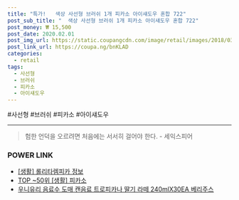 ```yaml
--- 
title: "특가!   색상 사선형 브러쉬 1개 피카소 아이섀도우 혼합 722" 
post_sub_title: "  색상 사선형 브러쉬 1개 피카소 아이섀도우 혼합 722" 
post_money: ₩ 15,500 
post_date: 2020.02.01 
post_img_url: https://static.coupangcdn.com/image/retail/images/2018/03/05/11/3/6b46d6af-9dab-495c-ab63-4a2e38c9078e.jpg 
post_link_url: https://coupa.ng/bnKLAD 
categories: 
  - retail 
tags: 
  - 사선형 
  - 브러쉬 
  - 피카소 
  - 아이섀도우 
--- 
```

  #사선형 #브러쉬 #피카소 #아이섀도우 
<hr> 

> 험한 언덕을 오르려면 처음에는 서서히 걸어야 한다. - 세익스피어 


### POWER LINK

* <a href="https://blog.naver.com/santokki14/221767321120" target="_blank"> [생활] 롤리타렘피카 정보 </a>
* <a href="https://blog.naver.com/an0733/221791998587" target="_blank"> TOP ~50위 [생활] 피카소</a>
* <a href="https://blog.naver.com/fasyy4321/221781674711" target="_blank">우니유리 음료수 도매 캔음료 트로피카나 딸기 라떼 240mlX30EA 베리주스</a>

